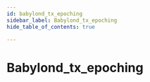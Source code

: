 ```yaml
---
id: babylond_tx_epoching
sidebar_label: Babylond_tx_epoching
hide_table_of_contents: true

---
```


# Babylond_tx_epoching